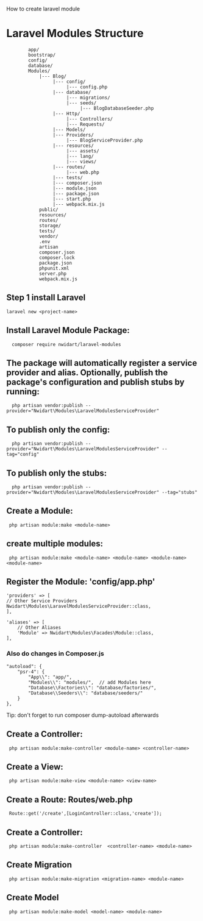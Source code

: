 How to create laravel module

# Laravel Modules Structure
            app/
            bootstrap/
            config/
            database/
            Modules/
                |--- Blog/
                     |--- config/
                          |--- config.php
                     |--- database/
                          |--- migrations/
                          |--- seeds/
                               |--- BlogDatabaseSeeder.php
                     |--- Http/
                          |--- Controllers/
                          |--- Requests/
                     |--- Models/
                     |--- Providers/
                          |--- BlogServiceProvider.php
                     |--- resources/
                          |--- assets/
                          |--- lang/
                          |--- views/
                     |--- routes/
                          |--- web.php
                     |--- tests/
                     |--- composer.json
                     |--- module.json
                     |--- package.json
                     |--- start.php
                     |--- webpack.mix.js
                public/
                resources/
                routes/
                storage/
                tests/
                vendor/
                .env
                artisan
                composer.json
                composer.lock
                package.json
                phpunit.xml
                server.php
                webpack.mix.js
## Step 1 install Laravel
    laravel new <project-name>
    
## Install Laravel Module Package:
      composer require nwidart/laravel-modules
      
## The package will automatically register a service provider and alias. Optionally, publish the package's configuration and publish stubs by running:
      php artisan vendor:publish --provider="Nwidart\Modules\LaravelModulesServiceProvider"
      
## To publish only the config:
      php artisan vendor:publish --provider="Nwidart\Modules\LaravelModulesServiceProvider" --tag="config"

## To publish only the stubs:
      php artisan vendor:publish --provider="Nwidart\Modules\LaravelModulesServiceProvider" --tag="stubs"

## Create a Module:
     php artisan module:make <module-name>
     
## create multiple modules:
     php artisan module:make <module-name> <module-name> <module-name> <module-name>

## Register the Module:  'config/app.php'
    'providers' => [
    // Other Service Providers
    Nwidart\Modules\LaravelModulesServiceProvider::class,
    ],

    'aliases' => [
        // Other Aliases
        'Module' => Nwidart\Modules\Facades\Module::class,
    ],

### Also do changes in Composer.js
    "autoload": {
        "psr-4": {
            "App\\": "app/",
            "Modules\\": "modules/",  // add Modules here 
            "Database\\Factories\\": "database/factories/",
            "Database\\Seeders\\": "database/seeders/"
        }
    },

Tip: don't forget to run composer dump-autoload afterwards

## Create a Controller:
     php artisan module:make-controller <module-name> <controller-name>

## Create a View:

     php artisan module:make-view <module-name> <view-name>

## Create a Route: Routes/web.php
     Route::get('/create',[LoginController::class,'create']);
     
## Create a Controller:
     php artisan module:make-controller  <controller-name> <module-name>


## Create Migration
     php artisan module:make-migration <migration-name> <module-name>
     
## Create Model
     php artisan module:make-model <model-name> <module-name>
